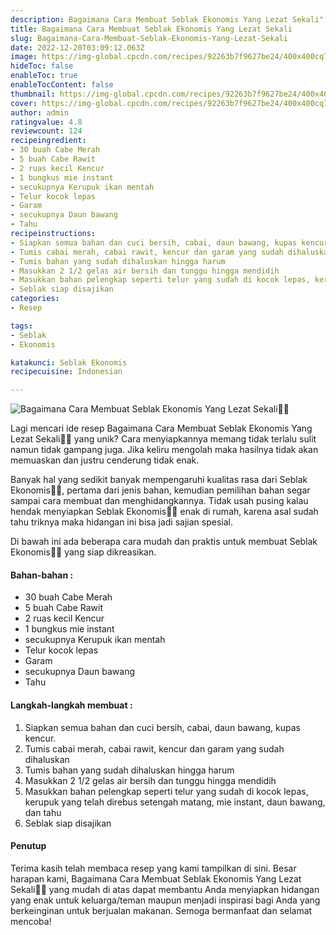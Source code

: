 ```yaml
---
description: Bagaimana Cara Membuat Seblak Ekonomis Yang Lezat Sekali"
title: Bagaimana Cara Membuat Seblak Ekonomis Yang Lezat Sekali
slug: Bagaimana-Cara-Membuat-Seblak-Ekonomis-Yang-Lezat-Sekali
date: 2022-12-20T03:09:12.063Z
image: https://img-global.cpcdn.com/recipes/92263b7f9627be24/400x400cq70/photo.jpg
hideToc: false
enableToc: true
enableTocContent: false
thumbnail: https://img-global.cpcdn.com/recipes/92263b7f9627be24/400x400cq70/photo.jpg
cover: https://img-global.cpcdn.com/recipes/92263b7f9627be24/400x400cq70/photo.jpg
author: admin
ratingvalue: 4.8
reviewcount: 124
recipeingredient:
- 30 buah Cabe Merah
- 5 buah Cabe Rawit
- 2 ruas kecil Kencur
- 1 bungkus mie instant
- secukupnya Kerupuk ikan mentah
- Telur kocok lepas
- Garam
- secukupnya Daun bawang
- Tahu
recipeinstructions:
- Siapkan semua bahan dan cuci bersih, cabai, daun bawang, kupas kencur.
- Tumis cabai merah, cabai rawit, kencur dan garam yang sudah dihaluskan
- Tumis bahan yang sudah dihaluskan hingga harum
- Masukkan 2 1/2 gelas air bersih dan tunggu hingga mendidih
- Masukkan bahan pelengkap seperti telur yang sudah di kocok lepas, kerupuk yang telah direbus setengah matang, mie instant, daun bawang, dan tahu
- Seblak siap disajikan
categories:
- Resep

tags:
- Seblak
- Ekonomis

katakunci: Seblak Ekonomis
recipecuisine: Indonesian

---
```


![Bagaimana Cara Membuat Seblak Ekonomis Yang Lezat Sekali👩‍🍳](https://img-global.cpcdn.com/recipes/92263b7f9627be24/400x400cq70/photo.jpg)

Lagi mencari ide resep Bagaimana Cara Membuat Seblak Ekonomis Yang Lezat Sekali👩‍🍳 yang unik? Cara menyiapkannya memang tidak terlalu sulit namun tidak gampang juga. Jika keliru mengolah maka hasilnya tidak akan memuaskan dan justru cenderung tidak enak.

Banyak hal yang sedikit banyak mempengaruhi kualitas rasa dari Seblak Ekonomis👩‍🍳, pertama dari jenis bahan, kemudian pemilihan bahan segar sampai cara membuat dan menghidangkannya. Tidak usah pusing kalau hendak menyiapkan Seblak Ekonomis👩‍🍳 enak di rumah, karena asal sudah tahu triknya maka hidangan ini bisa jadi sajian spesial.

Di bawah ini ada beberapa cara mudah dan praktis untuk membuat Seblak Ekonomis👩‍🍳 yang siap dikreasikan.

<!--inarticleads1-->

#### Bahan-bahan :

- 30 buah Cabe Merah
- 5 buah Cabe Rawit
- 2 ruas kecil Kencur
- 1 bungkus mie instant
- secukupnya Kerupuk ikan mentah
- Telur kocok lepas
- Garam
- secukupnya Daun bawang
- Tahu

<!--inarticleads2-->

#### Langkah-langkah membuat :

1. Siapkan semua bahan dan cuci bersih, cabai, daun bawang, kupas kencur.
1. Tumis cabai merah, cabai rawit, kencur dan garam yang sudah dihaluskan
1. Tumis bahan yang sudah dihaluskan hingga harum
1. Masukkan 2 1/2 gelas air bersih dan tunggu hingga mendidih
1. Masukkan bahan pelengkap seperti telur yang sudah di kocok lepas, kerupuk yang telah direbus setengah matang, mie instant, daun bawang, dan tahu
1. Seblak siap disajikan

#### Penutup

Terima kasih telah membaca resep yang kami tampilkan di sini. Besar harapan kami, Bagaimana Cara Membuat Seblak Ekonomis Yang Lezat Sekali👩‍🍳 yang mudah di atas dapat membantu Anda menyiapkan hidangan yang enak untuk keluarga/teman maupun menjadi inspirasi bagi Anda yang berkeinginan untuk berjualan makanan. Semoga bermanfaat dan selamat mencoba!
